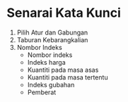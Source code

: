 # Senarai Kata Kunci

1. Pilih Atur dan Gabungan
2. Taburan Kebarangkalian
3. Nombor Indeks
   - Nombor indeks
   - Indeks harga
   - Kuantiti pada masa asas
   - Kuantiti pada masa tertentu
   - Indeks gubahan
   - Pemberat